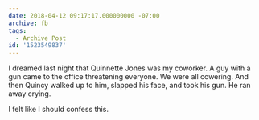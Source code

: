 ```yaml
---
date: 2018-04-12 09:17:17.000000000 -07:00
archive: fb
tags: 
  - Archive Post
id: '1523549837'
---
```


I dreamed last night that Quinnette Jones was my coworker. A guy with a gun came to the office threatening everyone. We were all cowering. And then Quincy walked up to him, slapped his face, and took his gun. He ran away crying. 

I felt like I should confess this.

